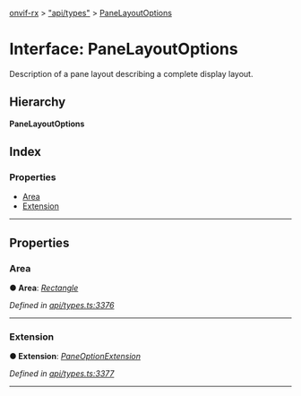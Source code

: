 [onvif-rx](../README.md) > ["api/types"](../modules/_api_types_.md) > [PaneLayoutOptions](../interfaces/_api_types_.panelayoutoptions.md)

# Interface: PaneLayoutOptions

Description of a pane layout describing a complete display layout.

## Hierarchy

**PaneLayoutOptions**

## Index

### Properties

* [Area](_api_types_.panelayoutoptions.md#area)
* [Extension](_api_types_.panelayoutoptions.md#extension)

---

## Properties

<a id="area"></a>

###  Area

**● Area**: *[Rectangle](_api_types_.rectangle.md)*

*Defined in [api/types.ts:3376](https://github.com/patrickmichalina/onvif-rx/blob/d62cee9/src/api/types.ts#L3376)*

___
<a id="extension"></a>

###  Extension

**● Extension**: *[PaneOptionExtension](_api_types_.paneoptionextension.md)*

*Defined in [api/types.ts:3377](https://github.com/patrickmichalina/onvif-rx/blob/d62cee9/src/api/types.ts#L3377)*

___

